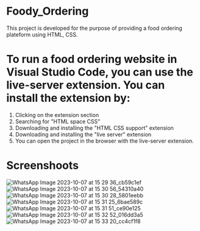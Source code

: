 # Foody_Ordering

This project is developed for the purpose of providing a food ordering plateform using HTML, CSS.

# To run a food ordering website in Visual Studio Code, you can use the live-server extension. You can install the extension by: 
  1. Clicking on the extension section
  2. Searching for "HTML space CSS"
  3. Downloading and installing the "HTML CSS support" extension
  4. Downloading and installing the "live server" extension
  5. You can open the project in the browser with the live-server extension.

# Screenshoots

![WhatsApp Image 2023-10-07 at 15 29 36_cb59c1ef](https://github.com/Shivam98Alouli/Foody_Ordering/assets/108216549/c71d16fe-b8d4-4579-bb46-2a0c49d2fb98)
![WhatsApp Image 2023-10-07 at 15 30 56_54310a40](https://github.com/Shivam98Alouli/Foody_Ordering/assets/108216549/c712b6f4-282d-4d4b-9d79-61e16c3c28d9)
![WhatsApp Image 2023-10-07 at 15 30 28_5801eebb](https://github.com/Shivam98Alouli/Foody_Ordering/assets/108216549/6c0100b8-6d0b-417c-a3a3-40c96209c731)
![WhatsApp Image 2023-10-07 at 15 31 25_6bae589c](https://github.com/Shivam98Alouli/Foody_Ordering/assets/108216549/ec89cd47-421b-460d-a549-df146101ea1b)
![WhatsApp Image 2023-10-07 at 15 31 51_ce90e125](https://github.com/Shivam98Alouli/Foody_Ordering/assets/108216549/f18d3e0b-f669-4803-aeee-d01b8b904dc8)
![WhatsApp Image 2023-10-07 at 15 32 52_016dd3a5](https://github.com/Shivam98Alouli/Foody_Ordering/assets/108216549/976ed229-70f3-41b7-9893-c27ef8eca085)
![WhatsApp Image 2023-10-07 at 15 33 20_cc4cf1f8](https://github.com/Shivam98Alouli/Foody_Ordering/assets/108216549/ebbd9fec-f89c-486c-b0d8-0735c80a55ce)
